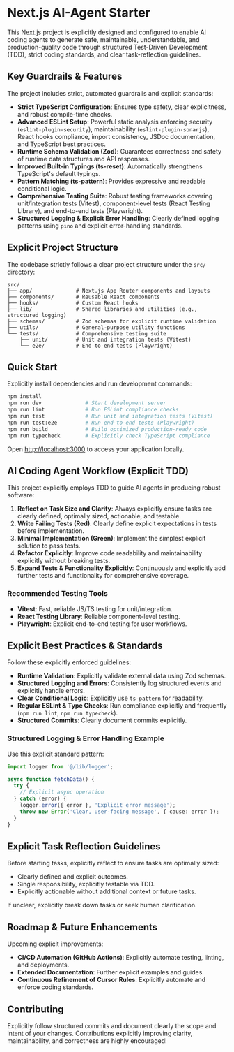 # Next.js AI-Agent Starter

This Next.js project is explicitly designed and configured to enable AI coding agents to generate safe, maintainable, understandable, and production-quality code through structured Test-Driven Development (TDD), strict coding standards, and clear task-reflection guidelines.

## Key Guardrails & Features

The project includes strict, automated guardrails and explicit standards:

- **Strict TypeScript Configuration**: Ensures type safety, clear explicitness, and robust compile-time checks.
- **Advanced ESLint Setup**: Powerful static analysis enforcing security (`eslint-plugin-security`), maintainability (`eslint-plugin-sonarjs`), React hooks compliance, import consistency, JSDoc documentation, and TypeScript best practices.
- **Runtime Schema Validation (Zod)**: Guarantees correctness and safety of runtime data structures and API responses.
- **Improved Built-in Typings (ts-reset)**: Automatically strengthens TypeScript's default typings.
- **Pattern Matching (ts-pattern)**: Provides expressive and readable conditional logic.
- **Comprehensive Testing Suite**: Robust testing frameworks covering unit/integration tests (Vitest), component-level tests (React Testing Library), and end-to-end tests (Playwright).
- **Structured Logging & Explicit Error Handling**: Clearly defined logging patterns using `pino` and explicit error-handling standards.

## Explicit Project Structure

The codebase strictly follows a clear project structure under the `src/` directory:

```
src/
├── app/              # Next.js App Router components and layouts
├── components/       # Reusable React components
├── hooks/            # Custom React hooks
├── lib/              # Shared libraries and utilities (e.g., structured logging)
├── schemas/          # Zod schemas for explicit runtime validation
├── utils/            # General-purpose utility functions
└── tests/            # Comprehensive testing suite
    ├── unit/         # Unit and integration tests (Vitest)
    └── e2e/          # End-to-end tests (Playwright)
```

## Quick Start

Explicitly install dependencies and run development commands:

```bash
npm install
npm run dev              # Start development server
npm run lint             # Run ESLint compliance checks
npm run test             # Run unit and integration tests (Vitest)
npm run test:e2e         # Run end-to-end tests (Playwright)
npm run build            # Build optimized production-ready code
npm run typecheck        # Explicitly check TypeScript compliance
```

Open [http://localhost:3000](http://localhost:3000) to access your application locally.

## AI Coding Agent Workflow (Explicit TDD)

This project explicitly employs TDD to guide AI agents in producing robust software:

1. **Reflect on Task Size and Clarity**: Always explicitly ensure tasks are clearly defined, optimally sized, actionable, and testable.
2. **Write Failing Tests (Red)**: Clearly define explicit expectations in tests before implementation.
3. **Minimal Implementation (Green)**: Implement the simplest explicit solution to pass tests.
4. **Refactor Explicitly**: Improve code readability and maintainability explicitly without breaking tests.
5. **Expand Tests & Functionality Explicitly**: Continuously and explicitly add further tests and functionality for comprehensive coverage.

### Recommended Testing Tools

- **Vitest**: Fast, reliable JS/TS testing for unit/integration.
- **React Testing Library**: Reliable component-level testing.
- **Playwright**: Explicit end-to-end testing for user workflows.

## Explicit Best Practices & Standards

Follow these explicitly enforced guidelines:

- **Runtime Validation**: Explicitly validate external data using Zod schemas.
- **Structured Logging and Errors**: Consistently log structured events and explicitly handle errors.
- **Clear Conditional Logic**: Explicitly use `ts-pattern` for readability.
- **Regular ESLint & Type Checks**: Run compliance explicitly and frequently (`npm run lint`, `npm run typecheck`).
- **Structured Commits**: Clearly document commits explicitly.

### Structured Logging & Error Handling Example

Use this explicit standard pattern:

```typescript
import logger from '@/lib/logger';

async function fetchData() {
  try {
    // Explicit async operation
  } catch (error) {
    logger.error({ error }, 'Explicit error message');
    throw new Error('Clear, user-facing message', { cause: error });
  }
}
```

## Explicit Task Reflection Guidelines

Before starting tasks, explicitly reflect to ensure tasks are optimally sized:

- Clearly defined and explicit outcomes.
- Single responsibility, explicitly testable via TDD.
- Explicitly actionable without additional context or future tasks.

If unclear, explicitly break down tasks or seek human clarification.

## Roadmap & Future Enhancements

Upcoming explicit improvements:

- **CI/CD Automation (GitHub Actions)**: Explicitly automate testing, linting, and deployments.
- **Extended Documentation**: Further explicit examples and guides.
- **Continuous Refinement of Cursor Rules**: Explicitly automate and enforce coding standards.

## Contributing

Explicitly follow structured commits and document clearly the scope and intent of your changes. Contributions explicitly improving clarity, maintainability, and correctness are highly encouraged!
